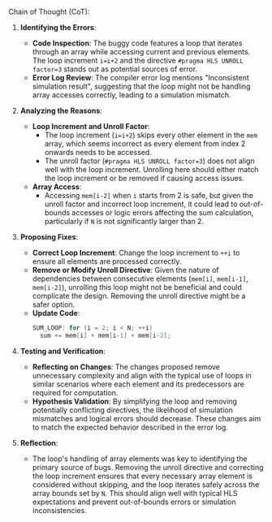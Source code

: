Chain of Thought (CoT):

1. **Identifying the Errors**:
   - **Code Inspection**: The buggy code features a loop that iterates through an array while accessing current and previous elements. The loop increment `i=i+2` and the directive `#pragma HLS UNROLL factor=3` stands out as potential sources of error.
   - **Error Log Review**: The compiler error log mentions "Inconsistent simulation result", suggesting that the loop might not be handling array accesses correctly, leading to a simulation mismatch.

2. **Analyzing the Reasons**:
   - **Loop Increment and Unroll Factor**:
     - The loop increment (`i=i+2`) skips every other element in the `mem` array, which seems incorrect as every element from index 2 onwards needs to be accessed.
     - The unroll factor (`#pragma HLS UNROLL factor=3`) does not align well with the loop increment. Unrolling here should either match the loop increment or be removed if causing access issues.
   - **Array Access**:
     - Accessing `mem[i-2]` when `i` starts from 2 is safe, but given the unroll factor and incorrect loop increment, it could lead to out-of-bounds accesses or logic errors affecting the sum calculation, particularly if `N` is not significantly larger than 2.

3. **Proposing Fixes**:
   - **Correct Loop Increment**: Change the loop increment to `++i` to ensure all elements are processed correctly.
   - **Remove or Modify Unroll Directive**: Given the nature of dependencies between consecutive elements (`mem[i]`, `mem[i-1]`, `mem[i-2]`), unrolling this loop might not be beneficial and could complicate the design. Removing the unroll directive might be a safer option.
   - **Update Code**:
     ```cpp
     SUM_LOOP: for (i = 2; i < N; ++i)
       sum += mem[i] + mem[i-1] + mem[i-2];
     ```

4. **Testing and Verification**:
   - **Reflecting on Changes**: The changes proposed remove unnecessary complexity and align with the typical use of loops in similar scenarios where each element and its predecessors are required for computation.
   - **Hypothesis Validation**: By simplifying the loop and removing potentially conflicting directives, the likelihood of simulation mismatches and logical errors should decrease. These changes aim to match the expected behavior described in the error log.

5. **Reflection**:
   - The loop's handling of array elements was key to identifying the primary source of bugs. Removing the unroll directive and correcting the loop increment ensures that every necessary array element is considered without skipping, and the loop iterates safely across the array bounds set by `N`. This should align well with typical HLS expectations and prevent out-of-bounds errors or simulation inconsistencies.